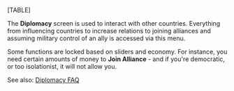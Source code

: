 [TABLE]

  
The **Diplomacy** screen is used to interact with other countries.
Everything from influencing countries to increase relations to joining
alliances and assuming military control of an ally is accessed via this
menu.

Some functions are locked based on sliders and economy. For instance,
you need certain amounts of money to **Join Alliance** - and if you're
democratic, or too isolationist, it will not allow you.

See also: [Diplomacy FAQ](/wiki/Diplomacy_FAQ "Diplomacy FAQ")
